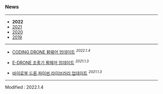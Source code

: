 ### News

---

- **2022**
- [2021](../2021/)
- [2020](../2020/)
- [2019](../2019/)

---

- <a href="/documents/kr/products/coding_drone/log/updates/firmware/#heading-202214">CODING DRONE 펌웨어 업데이트</a> <sup><i>2022.1.4</i></sup><br>

- <a href="/documents/kr/products/e_drone/log/updates/firmware/#heading-202213">E-DRONE 조종기 펌웨어 업데이트</a> <sup><i>2021.1.3</i></sup><br>

- <a href="/documents/kr/products/e_drone/log/updates/python/#heading-202213">바이로봇 드론 파이썬 라이브러리 업데이트</a> <sup><i>2021.1.3</i></sup><br>

---


Modified : 2022.1.4
